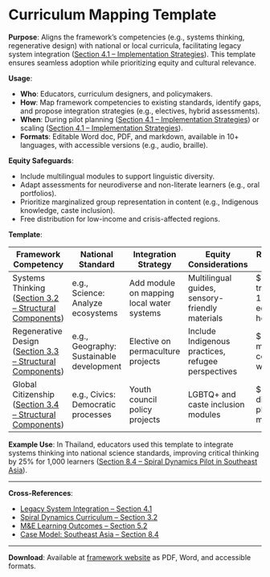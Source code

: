 # Curriculum Mapping Template

**Purpose**: Aligns the framework’s competencies (e.g., systems thinking, regenerative design) with national or local curricula, facilitating legacy system integration ([Section 4.1 – Implementation Strategies](/frameworks/docs/implementation/education#04-implementation-strategies)). This template ensures seamless adoption while prioritizing equity and cultural relevance.

**Usage**:

* **Who**: Educators, curriculum designers, and policymakers.
* **How**: Map framework competencies to existing standards, identify gaps, and propose integration strategies (e.g., electives, hybrid assessments).
* **When**: During pilot planning ([Section 4.1 – Implementation Strategies](/frameworks/docs/implementation/education#04-implementation-strategies)) or scaling ([Section 4.1 – Implementation Strategies](/frameworks/docs/implementation/education#04-implementation-strategies)).
* **Formats**: Editable Word doc, PDF, and markdown, available in 10+ languages, with accessible versions (e.g., audio, braille).

**Equity Safeguards**:

* Include multilingual modules to support linguistic diversity.
* Adapt assessments for neurodiverse and non-literate learners (e.g., oral portfolios).
* Prioritize marginalized group representation in content (e.g., Indigenous knowledge, caste inclusion).
* Free distribution for low-income and crisis-affected regions.

**Template**:

| **Framework Competency**                                                                                                       | **National Standard**                    | **Integration Strategy**                  | **Equity Considerations**                          | **Resources Needed**                     |
| ------------------------------------------------------------------------------------------------------------------------------ | ---------------------------------------- | ----------------------------------------- | -------------------------------------------------- | ---------------------------------------- |
| Systems Thinking ([Section 3.2 – Structural Components](/frameworks/docs/implementation/education#03-structural-components))    | e.g., Science: Analyze ecosystems        | Add module on mapping local water systems | Multilingual guides, sensory-friendly materials    | \$5K for training, 10 educator hours     |
| Regenerative Design ([Section 3.3 – Structural Components](/frameworks/docs/implementation/education#03-structural-components)) | e.g., Geography: Sustainable development | Elective on permaculture projects         | Include Indigenous practices, refugee perspectives | \$10K for materials, community workshops |
| Global Citizenship ([Section 3.4 – Structural Components](/frameworks/docs/implementation/education#03-structural-components))  | e.g., Civics: Democratic processes       | Youth council policy projects             | LGBTQ+ and caste inclusion modules                 | \$8K for digital platforms, mentors      |

**Example Use**: In Thailand, educators used this template to integrate systems thinking into national science standards, improving critical thinking by 25% for 1,000 learners ([Section 8.4 – Spiral Dynamics Pilot in Southeast Asia](/frameworks/docs/implementation/education#84-spiral-dynamics-pilot-in-southeast-asia)).

---

**Cross-References**:

* [Legacy System Integration – Section 4.1](/frameworks/docs/implementation/education#04-implementation-strategies)
* [Spiral Dynamics Curriculum – Section 3.2](/frameworks/docs/implementation/education#03-structural-components)
* [M\&E Learning Outcomes – Section 5.2](/frameworks/docs/implementation/education#05-monitoring-evaluation)
* [Case Model: Southeast Asia – Section 8.4](/frameworks/docs/implementation/education#84-spiral-dynamics-pilot-in-southeast-asia)

---

**Download**: Available at [framework website](https://your-framework-site.org/frameworks/docs/implementation/education#10-appendices) as PDF, Word, and accessible formats.

